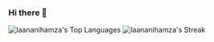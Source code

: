 ### Hi there 👋
![laananihamza's Top Languages](https://github-readme-stats.vercel.app/api/top-langs/?username=laananihamza&theme=tokyonight&show_icons=true&hide_border=true&layout=compact)
![laananihamza's Streak](https://github-readme-streak-stats.herokuapp.com/?user=laananihamza&theme=tokyonight&hide_border=true)
<!--
**laananihamza/laananihamza** is a ✨ _special_ ✨ repository because its `README.md` (this file) appears on your GitHub profile.

Here are some ideas to get you started:

- 🔭 I’m currently working on ...
- 🌱 I’m currently learning ...
- 👯 I’m looking to collaborate on ...
- 🤔 I’m looking for help with ...
- 💬 Ask me about ...
- 📫 How to reach me: ...
- 😄 Pronouns: ...
- ⚡ Fun fact: ...
-->
